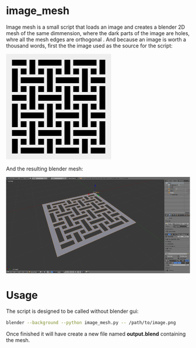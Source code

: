 # image_mesh

Image mesh is a small script that loads an image and creates a blender
2D mesh of the same dimmension, where the dark parts of the image are
holes, whre all the mesh edges are orthogonal . And because an image 
is worth a thousand words, first the the image used as the source for 
the script:

![alt tag](docs/source-big.png)

And the resulting blender mesh:

![alt tag](docs/blender-output.png)


Usage
=====

The script is designed to be called without blender gui:

```bash
blender --background --python image_mesh.py -- /path/to/image.png
```

Once finished it will have create a new file named **output.blend** containing
the mesh.

